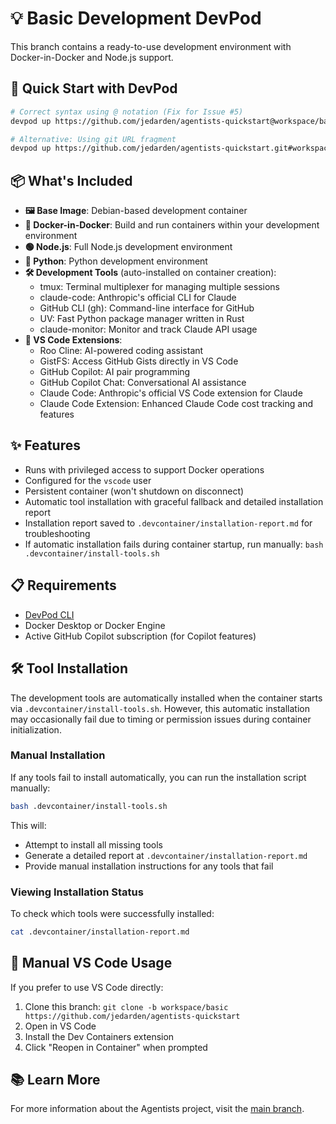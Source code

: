 # 💡 Basic Development DevPod

This branch contains a ready-to-use development environment with Docker-in-Docker and Node.js support.

## 🚀 Quick Start with DevPod

```bash
# Correct syntax using @ notation (Fix for Issue #5)
devpod up https://github.com/jedarden/agentists-quickstart@workspace/basic

# Alternative: Using git URL fragment
devpod up https://github.com/jedarden/agentists-quickstart.git#workspace/basic
```

## 📦 What's Included

- **🖼️ Base Image**: Debian-based development container
- **🐳 Docker-in-Docker**: Build and run containers within your development environment
- **🟢 Node.js**: Full Node.js development environment
- **🐍 Python**: Python development environment
- **🛠️ Development Tools** (auto-installed on container creation):
  - tmux: Terminal multiplexer for managing multiple sessions
  - claude-code: Anthropic's official CLI for Claude
  - GitHub CLI (gh): Command-line interface for GitHub
  - UV: Fast Python package manager written in Rust
  - claude-monitor: Monitor and track Claude API usage
- **🧬 VS Code Extensions**:
  - Roo Cline: AI-powered coding assistant
  - GistFS: Access GitHub Gists directly in VS Code
  - GitHub Copilot: AI pair programming
  - GitHub Copilot Chat: Conversational AI assistance
  - Claude Code: Anthropic's official VS Code extension for Claude
  - Claude Code Extension: Enhanced Claude Code cost tracking and features

## ✨ Features

- Runs with privileged access to support Docker operations
- Configured for the `vscode` user
- Persistent container (won't shutdown on disconnect)
- Automatic tool installation with graceful fallback and detailed installation report
- Installation report saved to `.devcontainer/installation-report.md` for troubleshooting
- If automatic installation fails during container startup, run manually: `bash .devcontainer/install-tools.sh`

## 📋 Requirements

- [DevPod CLI](https://devpod.sh/docs/getting-started/install)
- Docker Desktop or Docker Engine
- Active GitHub Copilot subscription (for Copilot features)

## 🛠️ Tool Installation

The development tools are automatically installed when the container starts via `.devcontainer/install-tools.sh`. However, this automatic installation may occasionally fail due to timing or permission issues during container initialization.

### Manual Installation

If any tools fail to install automatically, you can run the installation script manually:

```bash
bash .devcontainer/install-tools.sh
```

This will:
- Attempt to install all missing tools
- Generate a detailed report at `.devcontainer/installation-report.md`
- Provide manual installation instructions for any tools that fail

### Viewing Installation Status

To check which tools were successfully installed:

```bash
cat .devcontainer/installation-report.md
```

## 🔧 Manual VS Code Usage

If you prefer to use VS Code directly:

1. Clone this branch: `git clone -b workspace/basic https://github.com/jedarden/agentists-quickstart`
2. Open in VS Code
3. Install the Dev Containers extension
4. Click "Reopen in Container" when prompted

## 📚 Learn More

For more information about the Agentists project, visit the [main branch](https://github.com/jedarden/agentists-quickstart).